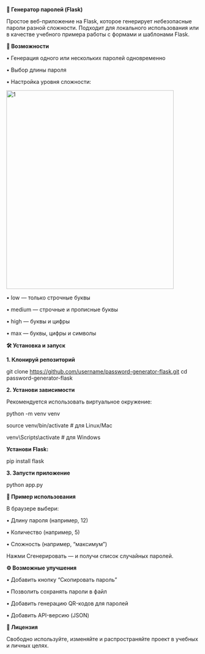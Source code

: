 **🔐 Генератор паролей (Flask)**

Простое веб-приложение на Flask, которое генерирует *не*безопасные пароли разной сложности.
Подходит для локального использования или в качестве учебного примера работы с формами и шаблонами Flask.

**🚀 Возможности**

 • Генерация одного или нескольких паролей одновременно
 
 • Выбор длины пароля
 
 • Настройка уровня сложности:
 
 <img width="437" height="519" alt="1" src="https://github.com/user-attachments/assets/8b9eb626-467c-4ce9-a9a7-e4dd9831a82d" />

 
 • low — только строчные буквы
 
 • medium — строчные и прописные буквы
 
 • high — буквы и цифры
 
 • max — буквы, цифры и символы


**🛠 Установка и запуск**

**1. Клонируй репозиторий**

git clone https://github.com/username/password-generator-flask.git
cd password-generator-flask

**2. Установи зависимости**

Рекомендуется использовать виртуальное окружение:

python -m venv venv

source venv/bin/activate  # для Linux/Mac

venv\Scripts\activate     # для Windows

**Установи Flask:**

pip install flask

**3. Запусти приложение**

python app.py

**🧠 Пример использования**

В браузере выбери:

 • Длину пароля (например, 12)
 
 • Количество (например, 5)
 
 • Сложность (например, “максимум”)

Нажми Сгенерировать — и получи список случайных паролей.

**⚙️ Возможные улучшения**

 • Добавить кнопку “Скопировать пароль”
 
 • Позволить сохранять пароли в файл
 
 • Добавить генерацию QR-кодов для паролей
 
 • Добавить API-версию (JSON)

**📄 Лицензия**

Свободно используйте, изменяйте и распространяйте проект в учебных и личных целях.
